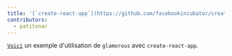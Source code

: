 ```yaml
---
title: '[`create-react-app`](https://github.com/facebookincubator/create-react-app)'
contributors:
  - patitonar
---
```



[`Voici`](https://github.com/patitonar/create-react-app-glamorous) un exemple
d'utilisation de `glamorous` avec `create-react-app`.
